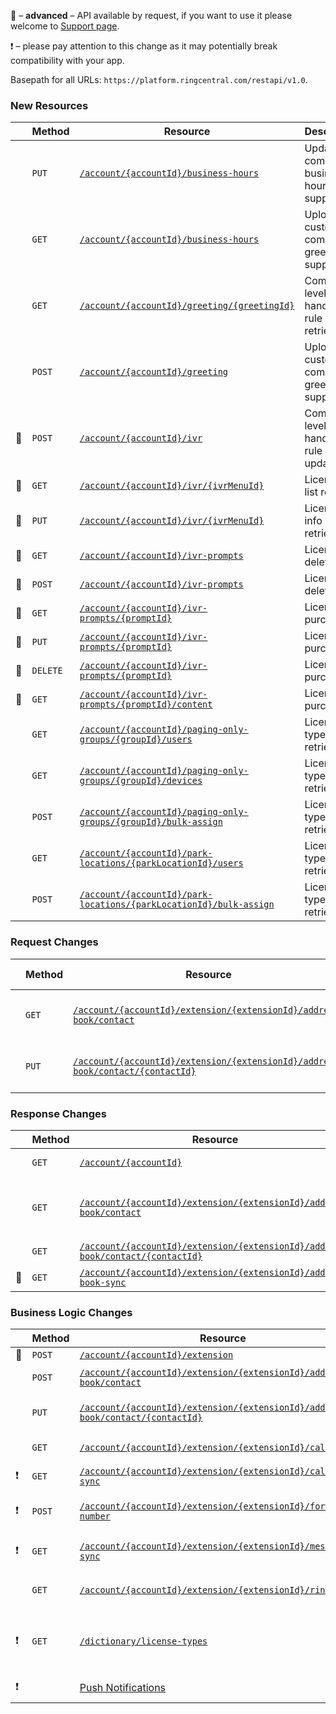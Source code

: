 &#x1F510; – **advanced** – API available by request, if you want to use it please welcome to [Support page](https://developers.ringcentral.com/support.html).

&#x2757; – please pay attention to this change as it may potentially break compatibility with your app.

Basepath for all URLs: `https://platform.ringcentral.com/restapi/v1.0`.

### New Resources
|         |Method|Resource|Description|
|---------|------|--------|------------------|
|         |`PUT`|[`/account/{accountId}/business-hours`](https://developers.ringcentral.com/api-docs/latest/index.html#!#RefUpdateCompanyBusinessHours)|Update of company business hours is supported|
|         |`GET`|[`/account/{accountId}/business-hours`](https://developers.ringcentral.com/api-docs/latest/index.html#!#RefGetCompanyAnsweringRuleList)|Upload of custom company greeting is supported|
|         |`GET`|[`/account/{accountId}/greeting/{greetingId}`](https://developers.ringcentral.com/api-docs/latest/index.html#!#RefGetCompanyAnsweringRule)|Company level call handling rule retrieval|
|         |`POST`|[`/account/{accountId}/greeting`](https://developers.ringcentral.com/api-docs/latest/index.html#!##RefCreateCompanyCustomGreeting)|Upload of custom company greeting is supported|
|&#x1F510;|`POST`|[`/account/{accountId}/ivr`](https://developers.ringcentral.com/api-docs/latest/index.html#!#RefUpdateCompanyAnsweringRule)|Company level call handling rule updating|
|&#x1F510;|`GET`|[`/account/{accountId}/ivr/{ivrMenuId}`](https://developers.ringcentral.com/api-docs/latest/index.html#!#RefGetLicenseList)|Licences list retrieval|
|&#x1F510;|`PUT`|[`/account/{accountId}/ivr/{ivrMenuId}`](https://developers.ringcentral.com/api-docs/latest/index.html#!#RefGetLicense)|Licence info retrieval|
|&#x1F510;|`GET`|[`/account/{accountId}/ivr-prompts`](https://developers.ringcentral.com/api-docs/latest/index.html#!#RefDeleteLicense)|Licence deletion|
|&#x1F510;|`POST`|[`/account/{accountId}/ivr-prompts`](https://developers.ringcentral.com/api-docs/latest/index.html#!#RefDeleteLicense)|Licence deletion|
|&#x1F510;|`GET`|[`/account/{accountId}/ivr-prompts/{promptId}`](https://developers.ringcentral.com/api-docs/latest/index.html#!#RefGetLicense)|Licence purchasing|
|&#x1F510;|`PUT`|[`/account/{accountId}/ivr-prompts/{promptId}`](https://developers.ringcentral.com/api-docs/latest/index.html#!#RefGetLicense)|Licence purchasing|
|&#x1F510;|`DELETE`|[`/account/{accountId}/ivr-prompts/{promptId}`](https://developers.ringcentral.com/api-docs/latest/index.html#!#RefGetLicense)|Licence purchasing|
|&#x1F510;|`GET`|[`/account/{accountId}/ivr-prompts/{promptId}/content`](https://developers.ringcentral.com/api-docs/latest/index.html#!#RefGetLicense)|Licence purchasing|
|         |`GET`|[`/account/{accountId}/paging-only-groups/{groupId}/users`](https://developers.ringcentral.com/api-docs/latest/index.html#!#RefGetLicenseTypes)|Licence types list retrieval|
|         |`GET`|[`/account/{accountId}/paging-only-groups/{groupId}/devices`](https://developers.ringcentral.com/api-docs/latest/index.html#!#RefGetLicenseTypes)|Licence types list retrieval|
|         |`POST`|[`/account/{accountId}/paging-only-groups/{groupId}/bulk-assign`](https://developers.ringcentral.com/api-docs/latest/index.html#!#RefGetLicenseTypes)|Licence types list retrieval|
|         |`GET`|[`/account/{accountId}/park-locations/{parkLocationId}/users`](https://developers.ringcentral.com/api-docs/latest/index.html#!#RefGetLicenseTypes)|Licence types list retrieval|
|         |`POST`|[`/account/{accountId}/park-locations/{parkLocationId}/bulk-assign`](https://developers.ringcentral.com/api-docs/latest/index.html#!#RefGetLicenseTypes)|Licence types list retrieval|


### Request Changes
|         |Method|Resource|Change Description|
|---------|------|--------|------------------|
|         |`GET` |[`/account/{accountId}/extension/{extensionId}/address-book/contact`](https://developers.ringcentral.com/api-docs/latest/index.html#!#RefDictionaryCountryList.html)|`signupAllowed` query parameter supported|
|         |`PUT` |[`/account/{accountId}/extension/{extensionId}/address-book/contact/{contactId}`](https://developers.ringcentral.com/api-docs/latest/index.html#!#RefDictionaryCountryList.html)|`signupAllowed` query parameter supported|

### Response Changes
|         |Method|Resource|Change Description|
|---------|------|--------|------------------|
|         |`GET` |[`/account/{accountId}`](https://developers.ringcentral.com/api-docs/latest/index.html#!#RefGetExtensionPhoneNumbers)|`extension` attribute added|
|         |`GET` |[`/account/{accountId}/extension/{extensionId}/address-book/contact`](https://developers.ringcentral.com/api-docs/latest/index.html#!#RefGetExtensionPresence)|`activeCalls.fromName`, `activeCalls.toName` and `activeCalls.startTime` attributes added|
|         |`GET` |[`/account/{accountId}/extension/{extensionId}/address-book/contact/{contactId}`](https://developers.ringcentral.com/api-docs/latest/index.html#!#RefDictionaryCountryList.html)|`signupAllowed` attribute added|
|&#x1F510;|`GET` |[`/account/{accountId}/extension/{extensionId}/address-book-sync`](https://developers.ringcentral.com/api-docs/latest/index.html#!#RefDictionaryCountryList.html)|`signupAllowed` attribute added|

### Business Logic Changes
|         |Method|Resource|Change Description|
|---------|------|--------|------------------|
|&#x1F510;|`POST`|[`/account/{accountId}/extension`](https://developers.ringcentral.com/api-docs/latest/index.html#!#RefCreateExtension)|
|         |`POST`|[`/account/{accountId}/extension/{extensionId}/address-book/contact`](https://developers.ringcentral.com/api-docs/latest/index.html#!#RefGetExtensionList)|Glip `Bot` extension type supported|
|         |`PUT` |[`/account/{accountId}/extension/{extensionId}/address-book/contact/{contactId}`](https://developers.ringcentral.com/api-docs/latest/index.html#!#RefGetExtensionInfo)|`CallSwitch` service feature supported; `AccountDirectory` service feature removed|
|         |`GET` |[`/account/{accountId}/extension/{extensionId}/call-log`](https://developers.ringcentral.com/api-docs/latest/index.html#!#RefExtensionCallerId.html)|`CommonPhone` value supported for `byFeature.feature` attribute|
|&#x2757; |`GET`|[`/account/{accountId}/extension/{extensionId}/call-log-sync`](https://developers.ringcentral.com/api-docs/latest/index.html#!#RefCreateExtensionCustomGreeting)|`HoldMusic` value supported for `type` attribute|
|&#x2757; |`POST` |[`/account/{accountId}/extension/{extensionId}/forwarding-number`](https://developers.ringcentral.com/api-docs/latest/index.html#!#RefGetMessageInfo)|`attachment[].width` and `attachment[].height` attributes added for MMS|
|&#x2757; |`GET` |[`/account/{accountId}/extension/{extensionId}/message-sync`](https://developers.ringcentral.com/api-docs/latest/index.html#!#RefGetAccountPhoneNumbers)|`ContactCenterNumber` value supported for attribute `usageType`|
|         |`GET` |[`/account/{accountId}/extension/{extensionId}/ring-out`](https://developers.ringcentral.com/api-docs/latest/index.html#!#RefGetExtensionPhoneNumbers)|`ContactCenterNumber` value supported for attribute `usageType`|
|&#x2757; |`GET` |[`/dictionary/license-types`](https://developers.ringcentral.com/api-docs/latest/index.html#!#RefGetDictionaryGreetingList)|`HoldMusic` and `Company` values supported for `type` attribute; `CompanyAnsweringRule` and `CompanyAfterHoursAnsweringRule` for `usageType` attribute|
|&#x2757; |      |[Push Notifications](https://developers.ringcentral.com/api-docs/latest/index.html#!#RefGetExtensionInfoEvent)|`AccountInfo` value supported for attribute `hints`|
